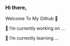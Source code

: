 ### Hi there, 

Welcome To My Github 👋

🔭 I’m currently working on ...

🌱 I’m currently learning ...
